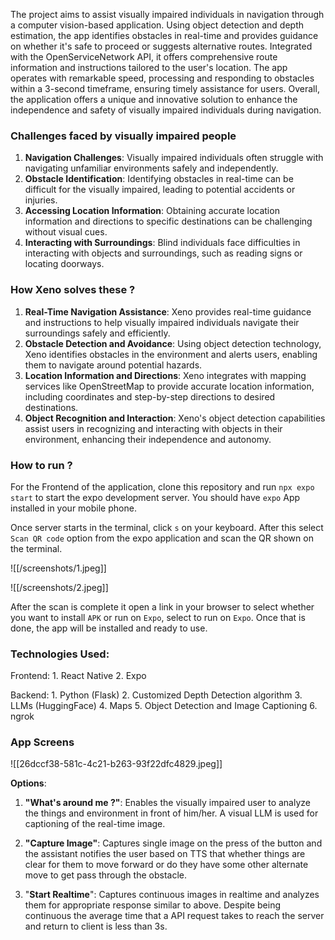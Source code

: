 The project aims to assist visually impaired individuals in navigation through a computer vision-based application. Using object detection and depth estimation, the app identifies obstacles in real-time and provides guidance on whether it's safe to proceed or suggests alternative routes. Integrated with the OpenServiceNetwork API, it offers comprehensive route information and instructions tailored to the user's location. The app operates with remarkable speed, processing and responding to obstacles within a 3-second timeframe, ensuring timely assistance for users. Overall, the application offers a unique and innovative solution to enhance the independence and safety of visually impaired individuals during navigation.

### Challenges faced by visually impaired people

1. **Navigation Challenges**: Visually impaired individuals often struggle with navigating unfamiliar environments safely and independently.    
2. **Obstacle Identification**: Identifying obstacles in real-time can be difficult for the visually impaired, leading to potential accidents or injuries.
3. **Accessing Location Information**: Obtaining accurate location information and directions to specific destinations can be challenging without visual cues.
4. **Interacting with Surroundings**: Blind individuals face difficulties in interacting with objects and surroundings, such as reading signs or locating doorways.


### How Xeno solves these ?
1. **Real-Time Navigation Assistance**: Xeno provides real-time guidance and instructions to help visually impaired individuals navigate their surroundings safely and efficiently.
2. **Obstacle Detection and Avoidance**: Using object detection technology, Xeno identifies obstacles in the environment and alerts users, enabling them to navigate around potential hazards.
3. **Location Information and Directions**: Xeno integrates with mapping services like OpenStreetMap to provide accurate location information, including coordinates and step-by-step directions to desired destinations.
4. **Object Recognition and Interaction**: Xeno's object detection capabilities assist users in recognizing and interacting with objects in their environment, enhancing their independence and autonomy.


### How to run ?

For the Frontend of the application, clone this repository and run `npx expo start` to start the expo development server. You should have `expo` App installed in your mobile phone.

Once server starts in the terminal, click `s` on your keyboard. After this select `Scan QR code` option from the expo application and scan the QR shown on the terminal. 

![[/screenshots/1.jpeg]]

![[/screenshots/2.jpeg]]

After the scan is complete it open a link in your browser to select whether you want to install `APK` or run on `Expo`, select to run on `Expo`. Once that is done, the app will be installed and ready to use.

### Technologies Used:

Frontend: 
	1. React Native
	2. Expo

Backend:
	1. Python (Flask)
	2. Customized Depth Detection algorithm
	3. LLMs (HuggingFace)
	4. Maps
	5. Object Detection and Image Captioning
	6. ngrok

### App Screens
![[26dccf38-581c-4c21-b263-93f22dfc4829.jpeg]]

**Options**:

1. **"What's around me ?"**: Enables the visually impaired user to analyze the things and environment in front of him/her. A visual LLM is used for captioning of the real-time image.

2. **"Capture Image"**: Captures single image on the press of the button and the assistant notifies the user based on TTS that whether things are clear for them to move forward or do they have some other alternate move to get pass through the obstacle.

3. "**Start Realtime**": Captures continuous images in realtime and analyzes them for appropriate response similar to above. Despite being continuous the average time that a API request takes to reach the server and return to client is less than 3s.
